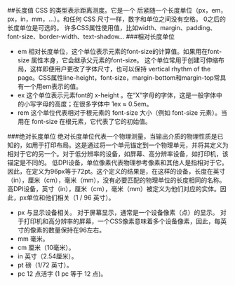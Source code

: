 ##长度值
CSS 的类型表示距离测度。它是一个 后紧随一个长度单位（px，em，px，in，mm，...）。和任何 CSS 尺寸一样，数字和单位之间没有空格。 0之后的长度单位是可选的。
许多CSS属性使用值，比如width、margin、padding、font-size、border-width、text-shadow...
###相对长度单位
- em 相对长度单位，这个单位表示元素的font-size的计算值。如果用在font-size 属性本身，它会继承父元素的font-size。 这个单位常用于创建可伸缩布局，这样即便用户更改了字体尺寸，也可以保持 vertical rhythm of the page。CSS属性line-height，font-size，margin-bottom和margin-top常具有一个用em表示的值。
- ex 这个单位表示元素font的 x-height 。在“X”字母的字体，这是一般字体中的小写字母的高度；在很多字体中 1ex ≈ 0.5em。
- rem 这个单位代表相对于根元素的 font-size 大小（例如 font-size 元素）。当用在 font-size 在根元素，它代表了它的初始值。  

###绝对长度单位
绝对长度单位代表一个物理测量，当输出介质的物理性质是已知的，如用于打印布局。这是通过将一个单元锚定到一个物理单元，并将其定义为相对于它的另一个。对于低分辨率的设备，如屏幕、高分辨率设备，如打印机，该锚定是不同的。
低DPI设备，单位像素代表物理参考像素和其他人是指相对于它。因此，在定义为96px等于72pt。这个定义的结果是，在这样的设备，长度在英寸（in），厘米（cm），毫米（mm），没有必要匹配的物理单位的长度相同的名称。
高DPI设备，英寸（in），厘米（cm），毫米（mm）被定义为他们对应的实体。因此，px单位和他们相关（1 / 96 英寸）。  

- px 与显示设备相关。 对于屏幕显示，通常是一个设备像素（点）的显示。 对于打印机和高分辨率的屏幕，一个CSS像素意味着多个设备像素，因此，每英寸的像素的数量保持在96左右。
- mm 毫米。
- cm 厘米（10毫米）。
- in 英寸（2.54厘米）。
- pt 磅（1/72 英寸）。
- pc 12 点活字 (1 pc 等于 12 点)。